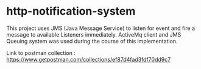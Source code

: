 # http-notification-system

This project uses JMS (Java Message Service) to listen for event and fire a message to available Listeners immediately. ActiveMq client and JMS Queuing system was used during the course of this implementation.

Link to postman collection : https://www.getpostman.com/collections/ef87d4fad3fdf70dd9c7
